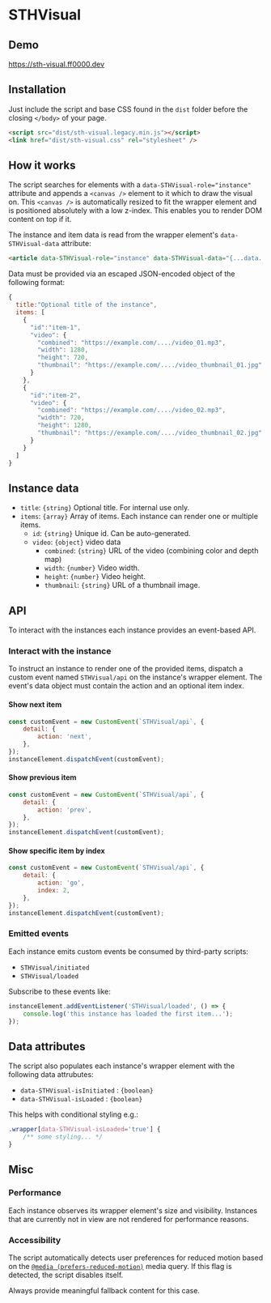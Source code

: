 # STHVisual

## Demo

https://sth-visual.ff0000.dev

## Installation

Just include the script and base CSS found in the `dist` folder before the closing `</body>` of your page.

```html
<script src="dist/sth-visual.legacy.min.js"></script>
<link href="dist/sth-visual.css" rel="stylesheet" />
```

## How it works

The script searches for elements with a `data-STHVisual-role="instance"` attribute and appends a `<canvas />` element to it which to draw the visual on. This `<canvas />` is automatically resized to fit the wrapper element and is positioned absolutely with a low z-index. This enables you to render DOM content on top if it.

The instance and item data is read from the wrapper element's `data-STHVisual-data` attribute:

```html
<article data-STHVisual-role="instance" data-STHVisual-data="{...data...}">...DOM content...</article>
```

Data must be provided via an escaped JSON-encoded object of the following format:

```js
{
  title:"Optional title of the instance",
  items: [
    {
      "id":"item-1",
      "video": {
        "combined": "https://example.com/..../video_01.mp3",
        "width": 1280,
        "height": 720,
        "thumbnail": "https://example.com/..../video_thumbnail_01.jpg"
      }
    },
    {
      "id":"item-2",
      "video": {
        "combined": "https://example.com/..../video_02.mp3",
        "width": 720,
        "height": 1280,
        "thumbnail": "https://example.com/..../video_thumbnail_02.jpg"
      }
    }
  ]
}
```

## Instance data

-   `title`: `{string}` Optional title. For internal use only.
-   `items`: `{array}` Array of items. Each instance can render one or multiple items.
    -   `id`: `{string}` Unique id. Can be auto-generated.
    -   `video`: `{object}` video data
        -   `combined`: `{string}` URL of the video (combining color and depth map)
        -   `width`: `{number}` Video width.
        -   `height`: `{number}` Video height.
        -   `thumbnail`: `{string}` URL of a thumbnail image.

## API

To interact with the instances each instance provides an event-based API.

### Interact with the instance

To instruct an instance to render one of the provided items, dispatch a custom event named `STHVisual/api` on the instance's wrapper element. The event's data object must contain the action and an optional item index.

#### Show next item

```js
const customEvent = new CustomEvent(`STHVisual/api`, {
    detail: {
        action: 'next',
    },
});
instanceElement.dispatchEvent(customEvent);
```

#### Show previous item

```js
const customEvent = new CustomEvent(`STHVisual/api`, {
    detail: {
        action: 'prev',
    },
});
instanceElement.dispatchEvent(customEvent);
```

#### Show specific item by index

```js
const customEvent = new CustomEvent(`STHVisual/api`, {
    detail: {
        action: 'go',
        index: 2,
    },
});
instanceElement.dispatchEvent(customEvent);
```

### Emitted events

Each instance emits custom events be consumed by third-party scripts:

-   `STHVisual/initiated`
-   `STHVisual/loaded`

Subscribe to these events like:

```js
instanceElement.addEventListener('STHVisual/loaded', () => {
    console.log('this instance has loaded the first item...');
});
```

## Data attributes

The script also populates each instance's wrapper element with the following data attrubutes:

-   `data-STHVisual-isInitiated` : `{boolean}`
-   `data-STHVisual-isLoaded` : `{boolean}`

This helps with conditional styling e.g.:

```css
.wrapper[data-STHVisual-isLoaded='true'] {
    /** some styling... */
}
```

## Misc

### Performance

Each instance observes its wrapper element's size and visibility. Instances that are currently not in view are not rendered for performance reasons.

### Accessibility

The script automatically detects user preferences for reduced motion based on the [`@media (prefers-reduced-motion)`](https://developer.mozilla.org/en-US/docs/Web/CSS/@media/prefers-reduced-motion) media query. If this flag is detected, the script disables itself.

Always provide meaningful fallback content for this case.
